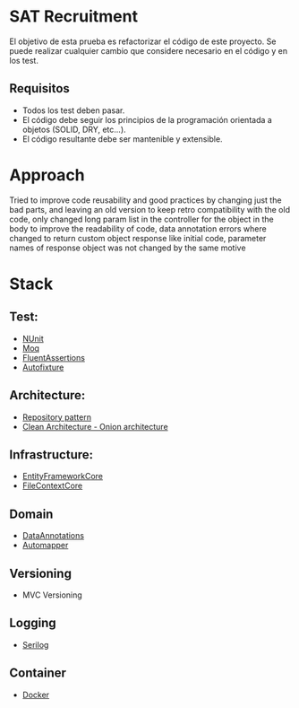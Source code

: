 # SAT Recruitment

El objetivo de esta prueba es refactorizar el código de este proyecto.
Se puede realizar cualquier cambio que considere necesario en el código y en los test.


## Requisitos 

- Todos los test deben pasar.
- El código debe seguir los principios de la programación orientada a objetos (SOLID, DRY, etc...).
- El código resultante debe ser mantenible y extensible.

# Approach
Tried to improve code reusability and good practices by changing just the bad parts, and leaving an old version to keep retro compatibility with the old code, only changed long param list in the controller for the object in the body to improve the readability of code, data annotation errors where changed to return custom object response like initial code, parameter names of response object was not changed by the same motive

# Stack
## Test:
- [NUnit](https://nunit.org/)
- [Moq](https://github.com/moq/moq4)
- [FluentAssertions](https://fluentassertions.com/)
- [Autofixture](https://github.com/AutoFixture/AutoFixture)

## Architecture:
- [Repository pattern](https://martinfowler.com/eaaCatalog/repository.html)
- [Clean Architecture - Onion architecture](https://jeffreypalermo.com/2008/07/the-onion-architecture-part-1/)

## Infrastructure:
- [EntityFrameworkCore](https://learn.microsoft.com/en-us/ef/core/)
- [FileContextCore](https://github.com/morrisjdev/FileContextCore)

## Domain
- [DataAnnotations](https://learn.microsoft.com/en-us/aspnet/mvc/overview/older-versions-1/models-data/validation-with-the-data-annotation-validators-cs)
- [Automapper](https://automapper.org/)

## Versioning
- MVC Versioning

## Logging
- [Serilog](https://serilog.net/)

## Container
- [Docker](https://www.docker.com/)

